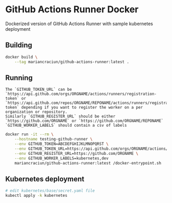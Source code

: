 # GitHub Actions Runner Docker

Dockerized version of GitHub Actions Runner with sample kubernetes deployment

## Building

```bash
docker build \
    --tag mariancraciun/github-actions-runner:latest .
```

## Running
    The `GITHUB_TOKEN_URL` can be `https://api.github.com/orgs/ORGNAME/actions/runners/registration-token` or `https://api.github.com/repos/ORGNAME/REPONAME/actions/runners/registration-token` depending if you want to register the worker on a per organization or repository.
    Similarly `GITHUB_REGISTER_URL` should be either `https://github.com/ORGNAME` or `https://github.com/ORGNAME/REPONAME`
    `GITHUB_WORKER_LABELS` should contain a csv of labels

```bash
docker run -it --rm \
    --hostname testing-github-runner \
    --env GITHUB_TOKEN=ABCDEFGHIJKLMNOPQRST \
    --env GITHUB_TOKEN_URL=https://api.github.com/orgs/ORGNAME/actions/runners/registration-token \
    --env GITHUB_REGISTER_URL=https://github.com/ORGNAME \
    --env GITHUB_WORKER_LABELS=kubernetes,dev
    mariancraciun/github-actions-runner:latest /docker-entrypoint.sh
```

## Kubernetes deployment

```bash
# edit kubernetes/base/secret.yaml file
kubectl apply -k kubernetes
```